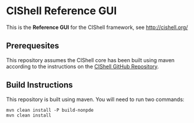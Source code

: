 # CIShell Reference GUI

This is the **Reference GUI** for the CIShell framework, see <http://cishell.org/>

## Prerequesites

This repository assumes the CIShell core has been built using maven according to the instructions on the [CIShell GitHub Repository](https://github.com/CIShell/CIShell).

## Build Instructions

This repository is built using maven. You will need to run two commands:
```
mvn clean install -P build-nonpde
mvn clean install
```
